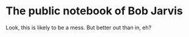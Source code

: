 # The public notebook of Bob Jarvis

Look, this is likely to be a mess.  But better out than in, eh?

